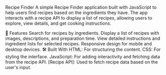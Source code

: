 Recipe Finder
A simple Recipe Finder application built with JavaScript to help users find recipes based on the ingredients they have. The app interacts with a recipe API to display a list of recipes, allowing users to explore, view details, and get cooking instructions.

🚀 Features
Search for recipes by ingredients.
Display a list of recipes with images, descriptions, and preparation time.
View detailed instructions and ingredient lists for selected recipes.
Responsive design for mobile and desktop devices.
🛠️ Built With
HTML: For structuring the content.
CSS: For styling the interface.
JavaScript: For adding interactivity and fetching data from the recipe API.
[Recipe API]: Used to fetch recipe data based on the user's input.
